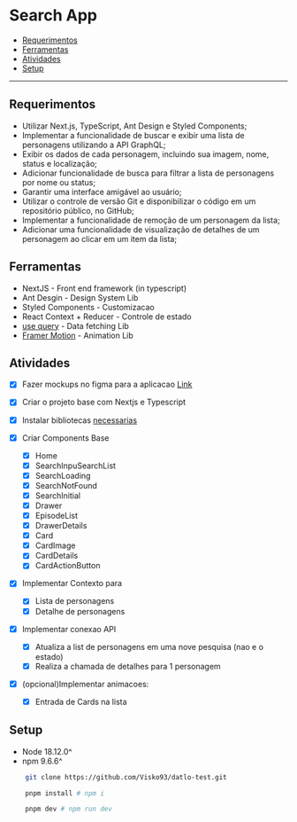 # Search App

- [Requerimentos](#requerimentos)
- [Ferramentas](#ferramentas)
- [Atividades](#atividades)
- [Setup](#setup)

---

## Requerimentos

- Utilizar Next.js, TypeScript, Ant Design e Styled Components;
- Implementar a funcionalidade de buscar e exibir uma lista de personagens utilizando a
  API GraphQL;
- Exibir os dados de cada personagem, incluindo sua imagem, nome, status e
  localização;
- Adicionar funcionalidade de busca para filtrar a lista de personagens por nome ou
  status;
- Garantir uma interface amigável ao usuário;
- Utilizar o controle de versão Git e disponibilizar o código em um repositório público, no
  GitHub;
- Implementar a funcionalidade de remoção de um personagem da lista;
- Adicionar uma funcionalidade de visualização de detalhes de um personagem ao clicar em um item da lista;

## Ferramentas

- NextJS - Front end framework (in typescript)
- Ant Desgin - Design System Lib
- Styled Components - Customizacao
- React Context + Reducer - Controle de estado
- [use query](https://tanstack.com/query/latest/docs/react/overview) - Data fetching Lib
- [Framer Motion](https://www.framer.com/motion/) - Animation Lib

## Atividades

- [X] Fazer mockups no figma para a aplicacao [Link](https://www.figma.com/file/A30KY5N8xqsc7xVVxPdKIt/Datlo-test?type=design&node-id=0%3A1&mode=design&t=r0V7aSjFUDsdIcdE-1)
- [X] Criar o projeto base com Nextjs e Typescript
- [X] Instalar bibliotecas [necessarias]()
- [X] Criar Components Base

  - [X] Home
  - [X] SearchInpuSearchList
  - [X] SearchLoading
  - [X] SearchNotFound
  - [X] SearchInitial
  - [X] Drawer
  - [X] EpisodeList
  - [X] DrawerDetails
  - [X] Card
  - [X] CardImage
  - [X] CardDetails
  - [X] CardActionButton
- [X] Implementar Contexto para

  - [X] Lista de personagens
  - [X] Detalhe de personagens
- [X] Implementar conexao API

  - [X] Atualiza a list de personagens em uma nove pesquisa (nao e o estado)
  - [X] Realiza a chamada de detalhes para 1 personagem
- [X] (opcional)Implementar animacoes:

  - [X] Entrada de Cards na lista

## Setup

- Node 18.12.0^
- npm 9.6.6^

```bash
    git clone https://github.com/Visko93/datlo-test.git
```

```bash
    pnpm install # npm i
```

```bash
    pnpm dev # npm run dev
```
